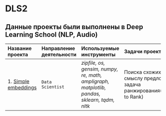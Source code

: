 # DLS2
## Данные проекты были выполнены в Deep Learning School (NLP, Audio)

|Название проекта                     |Направление деятельности   |Используемые инструменты     | Задачи проекта                                                      |
|:------------------------------------|:--------------------------|:----------------------------|:--------------------------------------------------------------------|
|1. [Simple embeddings](https://github.com/sx118828/DLS1/blob/main/1.%20knn/%5Bhomework%5Dknn.ipynb)|`Data Scientist`|*zipfile, os, gensim, numpy, re, math, ampligraph, matplotlib, pandas, sklearn, tqdm, nltk*|Поиска схожих по смыслу предложений, задача ранжирования(Learning to Rank)|
